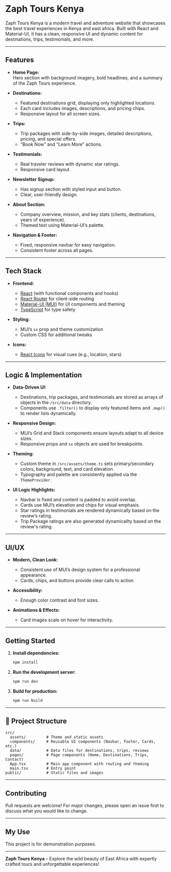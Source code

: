 # Zaph Tours Kenya

Zaph Tours Kenya is a modern travel and adventure website that showcases the best travel experiences in Kenya and east africa. Built with React and Material-UI, it has a clean, responsive UI and dynamic content for destinations, trips, testimonials, and more.

---

## Features

- **Home Page:**  
  Hero section with background imagery, bold headlines, and a summary of the Zaph Tours experience.

- **Destinations:**

  - Featured destinations grid, displaying only highlighted locations.
  - Each card includes images, descriptions, and pricing chips.
  - Responsive layout for all screen sizes.

- **Trips:**

  - Trip packages with side-by-side images, detailed descriptions, pricing, and special offers.
  - “Book Now” and “Learn More” actions.

- **Testimonials:**

  - Real traveler reviews with dynamic star ratings.
  - Responsive card layout.

- **Newsletter Signup:**

  - Has signup section with styled input and button.
  - Clear, user-friendly design.

- **About Section:**

  - Company overview, mission, and key stats (clients, destinations, years of experience).
  - Themed text using Material-UI’s palette.

- **Navigation & Footer:**
  - Fixed, responsive navbar for easy navigation.
  - Consistent footer across all pages.

---

## Tech Stack

- **Frontend:**

  - [React](https://react.dev/) (with functional components and hooks)
  - [React Router](https://reactrouter.com/) for client-side routing
  - [Material-UI (MUI)](https://mui.com/) for UI components and theming
  - [TypeScript](https://www.typescriptlang.org/) for type safety

- **Styling:**

  - MUI’s `sx` prop and theme customization
  - Custom CSS for additional tweaks

- **Icons:**
  - [React Icons](https://react-icons.github.io/react-icons/) for visual cues (e.g., location, stars)

---

## Logic & Implementation

- **Data-Driven UI:**

  - Destinations, trip packages, and testimonials are stored as arrays of objects in the `/src/data` directory.
  - Components use `.filter()` to display only featured items and `.map()` to render lists dynamically.

- **Responsive Design:**

  - MUI’s Grid and Stack components ensure layouts adapt to all device sizes.
  - Responsive props and `sx` objects are used for breakpoints.

- **Theming:**

  - Custom theme in `/src/assets/theme.ts` sets primary/secondary colors, background, text, and card elevation.
  - Typography and palette are consistently applied via the `ThemeProvider`.

- **UI Logic Highlights:**
  - Navbar is fixed and content is padded to avoid overlap.
  - Cards use MUI’s elevation and chips for visual emphasis.
  - Star ratings in testimonials are rendered dynamically based on the review’s rating.
  - Trip Package ratings are also generated dynamicallty based on the review's rating.

---

## UI/UX

- **Modern, Clean Look:**

  - Consistent use of MUI’s design system for a professional appearance.
  - Cards, chips, and buttons provide clear calls to action.

- **Accessibility:**

  - Enough color contrast and font sizes.

- **Animations & Effects:**
  - Card images scale on hover for interactivity.

---

## Getting Started

1. **Install dependencies:**

   ```bash
   npm install
   ```

2. **Run the development server:**

   ```bash
   npm run dev
   ```

3. **Build for production:**
   ```bash
   npm run build
   ```

---

## 📁 Project Structure

```
src/
  assets/         # Theme and static assets
  components/     # Reusable UI components (Navbar, Footer, Cards, etc.)
  data/           # Data files for destinations, trips, reviews
  pages/          # Page components (Home, Destinations, Trips, Contact)
  App.tsx         # Main app component with routing and theming
  main.tsx        # Entry point
public/           # Static files and images
```

---

## Contributing

Pull requests are welcome! For major changes, please open an issue first to discuss what you would like to change.

---

## My Use

This project is for demonstration purposes.

---

**Zaph Tours Kenya** – Explore the wild beauty of East Africa with expertly crafted tours and unforgettable experiences!
